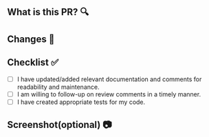 ## What is this PR? :mag:


## Changes :memo:


## Checklist :white_check_mark:
- [ ] I have updated/added relevant documentation and comments for readability and maintenance.
- [ ] I am willing to follow-up on review comments in a timely manner.
- [ ] I have created appropriate tests for my code.

## Screenshot(optional) :camera:

